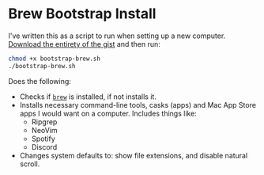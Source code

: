 # Brew Bootstrap Install

I've written this as a script to run when setting up a new computer. [Download the entirety of the gist](https://gist.github.com/cooperpellaton/4d76ef3afdc78018af89dd6963d02481/archive/d0c8e6567825acaa58bd55a92435a33cf95726a6.zip) and then run: 

```bash
chmod +x bootstrap-brew.sh
./bootstrap-brew.sh
```
Does the following:
* Checks if [`brew`](https://brew.sh) is installed, if not installs it.
* Installs necessary command-line tools, casks (apps) and Mac App Store apps I would want on a computer. Includes things like: 
	* Ripgrep
	* NeoVim
	* Spotify
	* Discord
* Changes system defaults to: show file extensions, and disable natural scroll.	